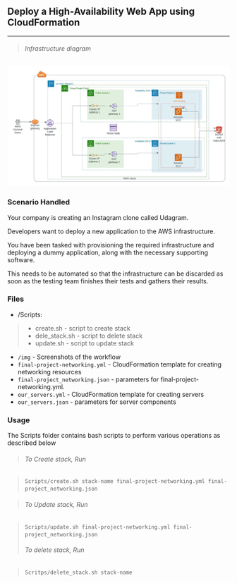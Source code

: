 ## Deploy a High-Availability Web App using CloudFormation
---
  
> ###### Infrastructure diagram
  
![infrastructure](/img/Erick_Udiagram.jpeg)  

### Scenario Handled  
Your company is creating an Instagram clone called Udagram.

Developers want to deploy a new application to the AWS infrastructure.

You have been tasked with provisioning the required infrastructure and deploying a dummy application, along with the necessary supporting software.

This needs to be automated so that the infrastructure can be discarded as soon as the testing team finishes their tests and gathers their results.  

### Files  

- /Scripts:
> - create.sh - script to create stack
> - dele_stack.sh - script to delete stack
> - update.sh - script to update stack

- ```/img``` - Screenshots of the workflow
- ```final-project-networking.yml``` - CloudFormation template for creating networking resources
- ```final-project_networking.json``` - parameters for final-project-networking.yml.
- ```our_servers.yml``` - CloudFormation template for creating servers
- ```our_servers.json``` - parameters for server components

### Usage

The Scripts folder contains bash scripts to perform various operations as described below  

> ###### To Create stack, Run  

> ```Scripts/create.sh stack-name final-project-networking.yml final-project_networking.json```

> ###### To Update stack, Run  

> ```Scripts/update.sh final-project-networking.yml final-project_networking.json```
> ###### To delete stack, Run

> ```Scritps/delete_stack.sh stack-name```

